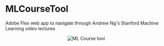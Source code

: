 MLCourseTool
============

Adobe Flex web app to navigate through Andrew Ng's Stanford Machine Learning video lectures

<p align="center" >
  <img src="http://mindwriting.org/blog/wp-content/uploads/2014/06/ml_coursetool.png" alt="ML Course tool" title="ML Course tool" />
</p>
